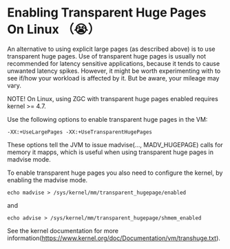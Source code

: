 # Enabling Transparent Huge Pages On Linux （😭）

An alternative to using explicit large pages (as described above) is to use transparent huge pages. Use of transparent huge pages is usually not recommended for latency sensitive applications, because it tends to cause unwanted latency spikes. However, it might be worth experimenting with to see if/how your workload is affected by it. But be aware, your mileage may vary.

NOTE! On Linux, using ZGC with transparent huge pages enabled requires kernel >= 4.7.

Use the following options to enable transparent huge pages in the VM:

```shell
-XX:+UseLargePages -XX:+UseTransparentHugePages
```

These options tell the JVM to issue madvise(..., MADV_HUGEPAGE) calls for memory it mapps, which is useful when using transparent huge pages in madvise mode.

To enable transparent huge pages you also need to configure the kernel, by enabling the madvise mode.

```shell
echo madvise > /sys/kernel/mm/transparent_hugepage/enabled
```

and

```shell
echo advise > /sys/kernel/mm/transparent_hugepage/shmem_enabled
```

See the kernel documentation for more information(https://www.kernel.org/doc/Documentation/vm/transhuge.txt).
